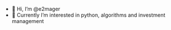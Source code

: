- 👋 Hi, I’m @e2mager
- 👀 Currently I’m interested in python, algorithms and investment management

<!---

- 🌱 I’m currently learning ...
- 💞️ I’m looking to collaborate on ...
- 📫 How to reach me ...


e2mager/e2mager is a ✨ special ✨ repository because its `README.md` (this file) appears on your GitHub profile.
You can click the Preview link to take a look at your changes.
--->
